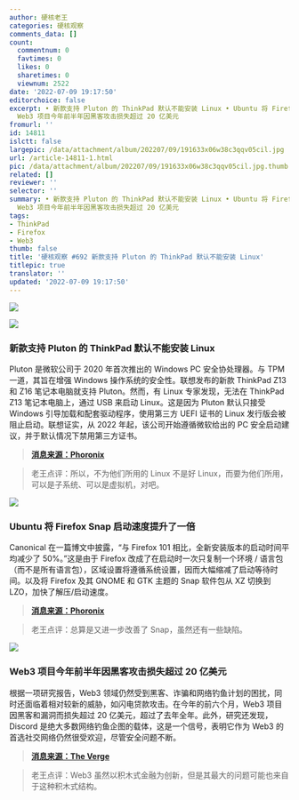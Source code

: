 ```yaml
---
author: 硬核老王
categories: 硬核观察
comments_data: []
count:
  commentnum: 0
  favtimes: 0
  likes: 0
  sharetimes: 0
  viewnum: 2522
date: '2022-07-09 19:17:50'
editorchoice: false
excerpt: • 新款支持 Pluton 的 ThinkPad 默认不能安装 Linux • Ubuntu 将 Firefox Snap 启动速度提升了一倍 •
  Web3 项目今年前半年因黑客攻击损失超过 20 亿美元
fromurl: ''
id: 14811
islctt: false
largepic: /data/attachment/album/202207/09/191633x06w38c3qqv05cil.jpg
url: /article-14811-1.html
pic: /data/attachment/album/202207/09/191633x06w38c3qqv05cil.jpg.thumb.jpg
related: []
reviewer: ''
selector: ''
summary: • 新款支持 Pluton 的 ThinkPad 默认不能安装 Linux • Ubuntu 将 Firefox Snap 启动速度提升了一倍 •
  Web3 项目今年前半年因黑客攻击损失超过 20 亿美元
tags:
- ThinkPad
- Firefox
- Web3
thumb: false
title: '硬核观察 #692 新款支持 Pluton 的 ThinkPad 默认不能安装 Linux'
titlepic: true
translator: ''
updated: '2022-07-09 19:17:50'
---
```


![](/data/attachment/album/202207/09/191633x06w38c3qqv05cil.jpg)


![](/data/attachment/album/202207/09/191653vpfjs9wfsddw33j3.jpg)


### 新款支持 Pluton 的 ThinkPad 默认不能安装 Linux


Pluton 是微软公司于 2020 年首次推出的 Windows PC 安全协处理器。与 TPM 一道，其旨在增强 Windows 操作系统的安全性。联想发布的新款 ThinkPad Z13 和 Z16 笔记本电脑就支持 Pluton。然而，有 Linux 专家发现，无法在 ThinkPad Z13 笔记本电脑上，通过 USB 来启动 Linux。这是因为 Pluton 默认只接受 Windows 引导加载和配套驱动程序，使用第三方 UEFI 证书的 Linux 发行版会被阻止启动。联想证实，从 2022 年起，该公司开始遵循微软给出的 PC 安全启动建议，并于默认情况下禁用第三方证书。



> 
> **[消息来源：Phoronix](https://www.phoronix.com/scan.php?page=news_item&px=Lenovo-Pluton-Windows-Default)**
> 
> 
> 



> 
> 老王点评：所以，不为他们所用的 Linux 不是好 Linux，而要为他们所用，可以是子系统、可以是虚拟机，对吧。
> 
> 
> 


![](/data/attachment/album/202207/09/191710yvnnlhq5ltifficl.jpg)


### Ubuntu 将 Firefox Snap 启动速度提升了一倍


Canonical 在一篇博文中披露，“与 Firefox 101 相比，全新安装版本的启动时间平均减少了 50%。”这是由于 Firefox 改成了在启动时一次只复制一个环境 / 语言包（而不是所有语言包），区域设置将遵循系统设置，因而大幅缩减了启动等待时间。以及将 Firefox 及其 GNOME 和 GTK 主题的 Snap 软件包从 XZ 切换到 LZO，加快了解压/启动速度。



> 
> **[消息来源：Phoronix](https://www.phoronix.com/scan.php?page=news_item&px=Firefox-Snap-50p-Reduction)**
> 
> 
> 



> 
> 老王点评：总算是又进一步改善了 Snap，虽然还有一些缺陷。
> 
> 
> 


![](/data/attachment/album/202207/09/191722wt66uz4pp7utnhdo.jpg)


### Web3 项目今年前半年因黑客攻击损失超过 20 亿美元


根据一项研究报告，Web3 领域仍然受到黑客、诈骗和网络钓鱼计划的困扰，同时还面临着相对较新的威胁，如闪电贷款攻击。在今年的前六个月，Web3 项目因黑客和漏洞而损失超过 20 亿美元，超过了去年全年。此外，研究还发现，Discord 是绝大多数网络钓鱼企图的载体，这是一个信号，表明它作为 Web3 的首选社交网络仍然很受欢迎，尽管安全问题不断。



> 
> **[消息来源：The Verge](https://www.theverge.com/2022/7/7/23199148/web3-lost-2-billion-hacks-flash-loan-certik-cryptocurrency)**
> 
> 
> 



> 
> 老王点评：Web3 虽然以积木式金融为创新，但是其最大的问题可能也来自于这种积木式结构。
> 
> 
>